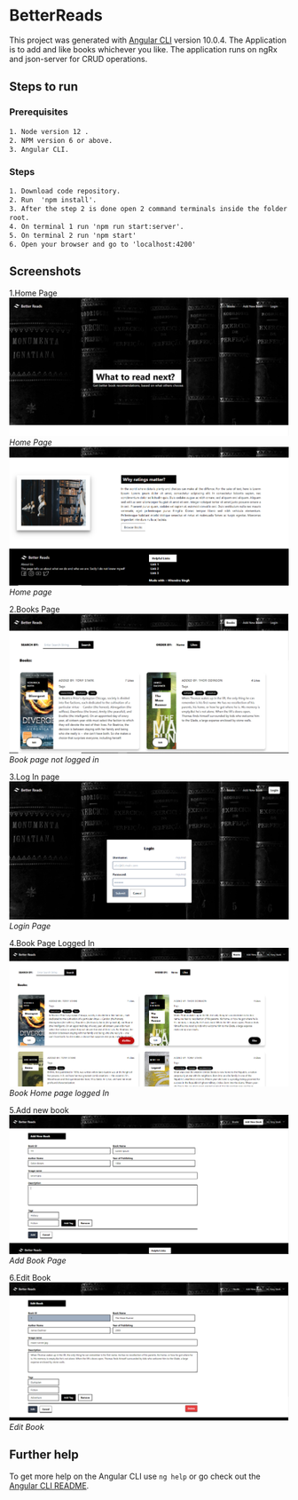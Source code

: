 # BetterReads

This project was generated with [Angular CLI](https://github.com/angular/angular-cli) version 10.0.4. The Application is to add and like books whichever you like. The application runs on ngRx and json-server for CRUD operations.

## Steps to run
  ### Prerequisites
    1. Node version 12 .
    2. NPM version 6 or above.
    3. Angular CLI.
  ### Steps
    1. Download code repository.
    2. Run  'npm install'.
    3. After the step 2 is done open 2 command terminals inside the folder root.
    4. On terminal 1 run 'npm run start:server'.
    5. On terminal 2 run 'npm start'
    6. Open your browser and go to 'localhost:4200'
    
## Screenshots

1.Home Page
![](src/assets/screenshots/home1.png)
*Home Page*
![](src/assets/screenshots/home2.png)
*Home page*

2.Books Page
![](src/assets/screenshots/book-page.png)
*Book page not logged in*

3.Log In page
![](src/assets/screenshots/login.png)
*Login Page*

4.Book Page Logged In
![](src/assets/screenshots/book-logged.png)
*Book Home page logged In*

5.Add new book
![](src/assets/screenshots/add-book.png)
*Add Book Page*

6.Edit Book
![](src/assets/screenshots/edit-book.png)
*Edit Book*



## Further help

To get more help on the Angular CLI use `ng help` or go check out the [Angular CLI README](https://github.com/angular/angular-cli/blob/master/README.md).
